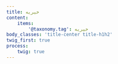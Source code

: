 ```yaml
---
title: خیریه
content:
    items:  
        '@taxonomy.tag': خیریه
body_classes: 'title-center title-h1h2'
twig_first: true
process:
    twig: true
---
```

